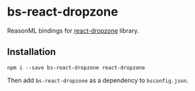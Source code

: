# bs-react-dropzone
ReasonML bindings for [react-dropzone](https://github.com/react-dropzone/react-dropzone) library.

## Installation

```
npm i --save bs-react-dropzone react-dropzone
```

Then add `bs-react-dropzone` as a dependency to `bsconfig.json`.
